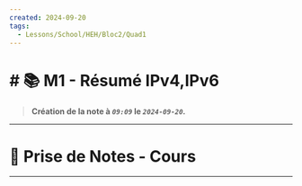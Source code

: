 ```yaml
---
created: 2024-09-20
tags:
  - Lessons/School/HEH/Bloc2/Quad1
---
```


# # 📚  M1 - Résumé IPv4,IPv6
> **Création de la note à *`09:09`* le *`2024-09-20`.***
---

# 📝 Prise de Notes - Cours

---
